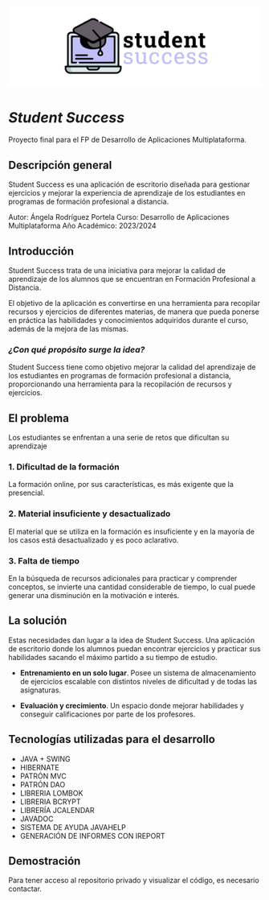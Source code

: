 ![Banner StudentSuccess](studentsuccess_banner.jpg)

# *Student Success*
Proyecto final para el FP de Desarrollo de Aplicaciones Multiplataforma.

## Descripción general

Student Success es una aplicación de escritorio diseñada para gestionar ejercicios y mejorar la experiencia de aprendizaje de los estudiantes en programas de formación profesional a distancia.

Autor: Ángela Rodríguez Portela
Curso: Desarrollo de Aplicaciones Multiplataforma
Año Académico: 2023/2024

## Introducción

Student Success trata de una iniciativa para mejorar la calidad de aprendizaje de los alumnos que se encuentran en Formación Profesional a Distancia.

El objetivo de la aplicación es convertirse en una herramienta para recopilar recursos y ejercicios de diferentes materias, de manera que pueda ponerse en práctica las habilidades y conocimientos adquiridos durante el curso, además de la mejora de las mismas. 

### *¿Con qué propósito surge la idea?*

Student Success tiene como objetivo mejorar la calidad del aprendizaje de los estudiantes en programas de formación profesional a distancia, proporcionando una herramienta para la recopilación de recursos y ejercicios. 

## El problema

Los estudiantes se enfrentan a una serie de retos que dificultan su aprendizaje

### 1. Dificultad de la formación
La formación online, por sus características, es más exigente que la presencial.

### 2. Material insuficiente y desactualizado
El material que se utiliza en la formación es insuficiente y en la mayoría de los casos está desactualizado y es poco aclarativo.

### 3. Falta de tiempo
En la búsqueda de recursos adicionales para practicar y comprender conceptos, se
invierte una cantidad considerable de tiempo, lo cual puede generar una disminución en la motivación e interés.

## La solución

Estas necesidades dan lugar a la idea de
Student Success. Una aplicación de escritorio donde los alumnos puedan encontrar ejercicios y practicar sus habilidades sacando el máximo partido a su tiempo de estudio.

- **Entrenamiento en un solo lugar**. Posee un sistema de almacenamiento de ejercicios escalable con distintos niveles de dificultad y de todas las asignaturas.

- **Evaluación y crecimiento**. Un espacio donde mejorar habilidades y conseguir calificaciones por parte de los profesores.

## Tecnologías utilizadas para el desarrollo


- JAVA + SWING
- HIBERNATE
- PATRÓN MVC
- PATRÓN DAO
- LIBRERIA LOMBOK
- LIBRERIA BCRYPT
- LIBRERÍA JCALENDAR
- JAVADOC
- SISTEMA DE AYUDA JAVAHELP
- GENERACIÓN DE INFORMES CON IREPORT


## Demostración
Para tener acceso al repositorio privado y visualizar el código, es necesario contactar.
